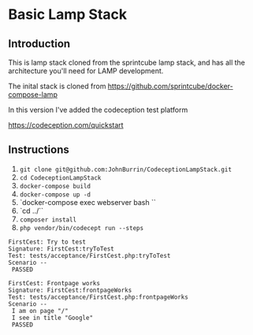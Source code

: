 # Basic Lamp Stack

## Introduction
This is lamp stack cloned from the sprintcube lamp stack, and has all the architecture you'll need for LAMP development.

The inital stack is cloned from https://github.com/sprintcube/docker-compose-lamp

In this version I've added the codeception test platform

https://codeception.com/quickstart

## Instructions

1. `git clone git@github.com:JohnBurrin/CodeceptionLampStack.git`
2. `cd CodeceptionLampStack`
3. `docker-compose build`
4. `docker-compose up -d`
5. `docker-compose exec webserver bash ``
6. `cd ../``
7. `composer install`
8. `php vendor/bin/codecept run --steps`


```
FirstCest: Try to test
Signature: FirstCest:tryToTest
Test: tests/acceptance/FirstCest.php:tryToTest
Scenario --
 PASSED

FirstCest: Frontpage works
Signature: FirstCest:frontpageWorks
Test: tests/acceptance/FirstCest.php:frontpageWorks
Scenario --
 I am on page "/"
 I see in title "Google"
 PASSED
```

